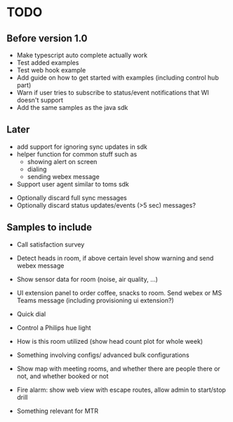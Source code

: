 # TODO

## Before version 1.0

- Make typescript auto complete actually work
- Test added examples
- Test web hook example
- Add guide on how to get started with examples (including control hub part)
- Warn if user tries to subscribe to status/event notifications that WI doesn't support
- Add the same samples as the java sdk

## Later

- add support for ignoring sync updates in sdk
- helper function for common stuff such as
  - showing alert on screen
  - dialing
  - sending webex message
- Support user agent similar to toms sdk

* Optionally discard full sync messages
* Optionally discard status updates/events (>5 sec) messages?


## Samples to include

* Call satisfaction survey
* Detect heads in room, if above certain level show warning and send webex message
* Show sensor data for room (noise, air quality, …)

* UI extension panel to order coffee, snacks to room. Send webex or MS Teams message (including provisioning ui extension?)
* Quick dial
* Control a Philips hue light
* How is this room utilized (show head count plot for whole week)
* Something involving configs/ advanced bulk configurations
* Show map with meeting rooms, and whether there are people there or not, and whether booked or not
* Fire alarm: show web view with escape routes, allow admin to start/stop drill
* Something relevant for MTR